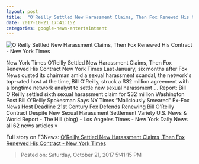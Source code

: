 ```yaml
---
layout: post
title:  "O'Reilly Settled New Harassment Claims, Then Fox Renewed His Contract - New York Times"
date: 2017-10-21 17:41:15Z
categories: google-news-entertaintment
---
```


![O'Reilly Settled New Harassment Claims, Then Fox Renewed His Contract - New York Times](https://static01.nyt.com/images/2017/10/21/business/22FOX-8/22FOX-8-facebookJumbo.jpg)

New York Times O'Reilly Settled New Harassment Claims, Then Fox Renewed His Contract New York Times Last January, six months after Fox News ousted its chairman amid a sexual harassment scandal, the network's top-rated host at the time, Bill O'Reilly, struck a $32 million agreement with a longtime network analyst to settle new sexual harassment ... Report: Bill O'Reilly settled sixth sexual harassment claim for $32 million Washington Post Bill O'Reilly Spokesman Says NY Times “Maliciously Smeared” Ex-Fox News Host Deadline 21st Century Fox Defends Renewing Bill O'Reilly Contract Despite New Sexual Harassment Settlement Variety U.S. News & World Report - The Hill (blog) - Los Angeles Times - New York Daily News all 62 news articles »


Full story on F3News: [O'Reilly Settled New Harassment Claims, Then Fox Renewed His Contract - New York Times](http://www.f3nws.com/n/H2zAJG)

> Posted on: Saturday, October 21, 2017 5:41:15 PM
